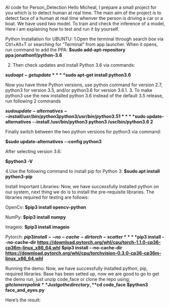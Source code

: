 AI code for Person_Detection
Hello Micheal, I prepare a small project for you which is to detect human at real time. The main aim of the project is to detect face of a human at real time whenver the person is driving a car or a boat. We have used two model. To train and check the inference of a model, Here i am explaining how to test and run it by yourself.

Python Installation for UBUNTU:
1.Open the terminal through search box via Ctrl+Alt+T or searching for “Terminal” from app launcher. When it opens, run command to add the PPA:
**$sudo add-apt-repository ppa:jonathonf/python-3.6**

2. Then check updates and install Python 3.6 via commands:

**$sudo apt-get update**
**$sudo apt-get install python3.6**

Now you have three Python versions, use python command for version 2.7, python3 for version 3.5, and/or python3.6 for version 3.6.1.
3. To make python3 use the new installed python 3.6 instead of the default 3.5 release, run following 2 commands

**$sudo update-alternatives --install /usr/bin/python3 python3 /usr/bin/python3.5 1**
**$sudo update-alternatives --install /usr/bin/python3 python3 /usr/bin/python3.6 2**

Finally switch between the two python versions for python3 via command:

**$sudo update-alternatives --config python3**

After selecting version 3.6:

**$python3 -V**

4.Use the following command to install pip for Python 3:
**$sudo apt install python3-pip**


Install Important Libraries:
Now, we have successfully installed python on our system, next thing we do is to install the pre-requisite libraries. The libraries required for testing are follows:

OpenCv:
**$pip3 install opencv-python**

NumPy:
**$pip3 install numpy**


Imageio:
**$pip3 install imageio**

Pytorch:
**$pip3 install --no-cache-dir torch-scatter**
**$pip3 install --no-cache-dir https://download.pytorch.org/whl/cpu/torch-1.1.0-cp36-cp36m-linux_x86_64.whl**
**$pip3 install --no-cache-dir https://download.pytorch.org/whl/cpu/torchvision-0.3.0-cp36-cp36m-linux_x86_64.whl**

Running the demo:
Now, we have successfully installed python, pip, required libraries. Base has been setted up, now we are good to go to get the demo run, just unzip code_face or clone the repo using;
**$git clone repo link** 
 Just go the directory,
**$cd code_face**
**$python3 face_and_eyes.py**

Here’s the result:

